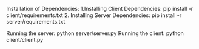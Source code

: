 Installation of Dependencies:
1.Installing Client Dependencies: pip install -r client/requirements.txt 2. Installing Server Dependencies: pip install -r server/requirements.txt

Running the server: python server/server.py
Running the client: python client/client.py
